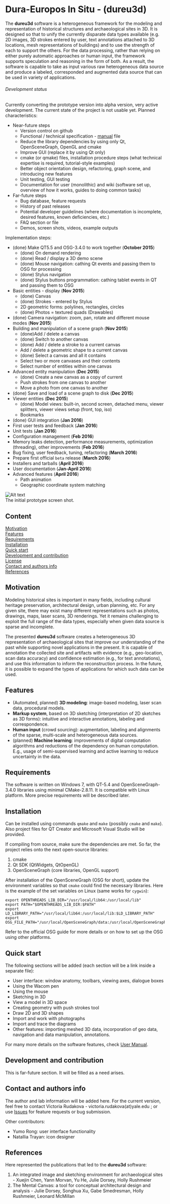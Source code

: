 # Dura-Europos In Situ - (dureu3d) 
The **dureu3d** software is a heterogeneous framework for the modeling and representation of historical structures and archaeological sites in 3D. It is designed so that to unify the currently disparate data types available (e.g. 2D images, 3D strokes entered by user, text annotations attached to 3D locations, mesh representations of buildings) and to use the strength of each to support the others. For the data processing, rather than relying on either purely automatic approaches or human input, the framework supports speculation and reasoning in the form of both. As a result, the software is capable to take as input various raw heterogeneous data source and produce a labeled, corresponded and augmented data source that can be used in variety of applications.

###### Development status
Currently converting the prototype version into alpha version, very active development. The current state of the project is not usable yet. Planned characteristics: 
* Near-future steps
    * Version control on github
    * Functional / technical specification - [manual](https://github.com/vicrucann/dura-europos-insitu/blob/master/doc/manual.md) file
    * Reduce the library dependencies by using only Qt, OpenSceneGraph, OpenGL and cmake
    * Improve GUI (replace it by using Qt only)
    * cmake (or qmake) files, installation procedure steps (what technical expertise is required, tutorial-style examples)
    * Better object orientation design, refactoring, graph scene, and introducing new features
    * Unit testing, GUI testing
    * Documentation for user (monolithic) and wiki (software set up, overview of how it works, guides to doing common tasks)
* Far-future steps
    * Bug database, feature requests 
    * History of past releases 
    * Potential developer guidelines (where documentation is incomplete, desired features, known deficiencies, etc.)
    * FAQ section or file
    * Demos, screen shots, videos, example outputs

Implementation steps:
* (done) Make QT5.5 and OSG-3.4.0 to work together (**October 2015**)
    * (done) On demand rendering
    * (done) Read / display a 3D demo scene
    * (done) Mouse navigation: cathing Qt events and passing them to OSG for processing
    * (done) Stylus navigation
    * (done) Stylus buttons programmation: cathing tablet events in QT and passing them to OSG
* Basic entities - display (**Nov 2015**)
    * (done) Canvas
    * (done) Strokes - entered by Stylus
    * 2D geometric forms: polylines, rectangles, circles 
    * (done) Photos = textured quads (Drawables)
* (done) Camera navigation: zoom, pan, rotate and different mouse modes (**Nov 2015**)
* Building and manipulation of a scene graph (**Nov 2015**)
    * (done)Add / delete a canvas
    * (done) Switch to another canvas
    * (done) Add / delete a stroke to a current canvas
    * Add / delete a geometric shape to a current canvas
    * (done) Select a canvas and all it contains
    * Select two or more canvases and their contents
    * Select number of entities within one canvas
* Advanced entity manipulation (**Dec 2015**)
    * (done) Create a new canvas as a copy of current
    * Push strokes from one canvas to another
    * Move a photo from one canvas to another
* (done) Save and load of a scene graph to disk (**Dec 2015**)
* Viewer entities (**Dec 2015**)
    * (done) Model views: built-in, second screen, detached menu, viewer splitters, viewer views setup (front, top, iso)
    * Bookmarks
* (done) GUI integration (**Jan 2016**)
* First user tests and feedback (**Jan 2016**)
* Unit tests (**Jan 2016**)
* Configuration management (**Feb 2016**)
* Memory leaks detection, performance measurements, optimization (threading), other improvements (**Feb 2016**)
* Bug fixing, user feedback, tuning, refactoring (**March 2016**)
* Prepare first official `beta` release (**March 2016**)
* Installers and tarballs (**April 2016**)
* User documentation (**Jan-April 2016**)
* Advanced features (**April 2016**)
    * Path animation
    * Geographic coordinate system matching

![Alt text](https://github.com/vicrucann/dura-europos-insitu/blob/master/doc/gui-orig.png "Prototype GUI screenshot")  
The initial prototype screen shot.

## Content
[Motivation](https://github.com/vicrucann/dura-europos-insitu/#motivation)  
[Features](https://github.com/vicrucann/dura-europos-insitu/#features)  
[Requirements](https://github.com/vicrucann/dura-europos-insitu/#requirements)  
[Installation](https://github.com/vicrucann/dura-europos-insitu/#installation)  
[Quick start](https://github.com/vicrucann/dura-europos-insitu/#quick-start)  
[Development and contribution](https://github.com/vicrucann/dura-europos-insitu/#development-and-contribution)  
[License](https://github.com/vicrucann/dura-europos-insitu/#license)  
[Contact and authors info](https://github.com/vicrucann/dura-europos-insitu/#contact-and-authors-info)  
[References](https://github.com/vicrucann/dura-europos-insitu/#references)  

## Motivation

Modeling historical sites is important in many fields, including cultural heritage preservation, architectural design, urban planning, etc. For any given site, there may exist many different representations such as photos, drawings, maps, laser scans, 3D renderings. Yet it remains challenging to exploit the full range of the data types, especially when given data source is sparse and incomplete.

The presented **dureu3d** software creates a heterogeneous 3D representation of archaeological sites that improve our understanding of the past while supporting novel applications in the present. It is capable of annotation the collected site and artifacts with evidence (e.g., geo-location, scan data accuracy) and confidence estimation (e.g., for text annotations), and use this information to inform the reconstruction process. In the future, it is possible to expand the types of applications for which such data can be used.

## Features

* (Automated, planned) **3D modeling**: image-based modeling, laser scan data, procedural models.
* **Markup system**, based on 3D sketching (interpretation of 2D sketches as 3D forms): intuitive and interactive annotations, labeling and correspondence.
* **Human input** (crowd sourcing): augmentation, labeling and alignments of the sparse, multi-scale and heterogeneous data sources. 
* (planned) **Machine learning**: improvements of digital computation algorithms and reductions of the dependency on human computation. E.g., usage of semi-supervised learning and active learning to reduce uncertainty in the data.

## Requirements

The software is written on Windows 7, with QT-5.4 and OpenSceneGraph-3.4.0 libraries using minimal CMake-2.8.11. It is compatible with Linux platform. More precise requirements will be described later.

## Installation

Can be installed using commands `qmake` and `make` (possibly `cmake` and `make`). Also project files for QT Creator and Microsoft Visual Studio will be provided. 

If compiling from source, make sure the dependencies are met. So far, the project relies onto the next open-source libraries:
1. cmake
2. Qt SDK (QtWidgets, QtOpenGL)
3. OpenSceneGraph (core libraries, OpenGL support)

After installation of the OpenSceneGraph (OSG for short), update the environment variables so that `cmake` could find the necessary libraries. Here is the example of the set variables on Linux (same works for `cygwin`):
```
export OPENTHREADS_LIB_DIR="/usr/local/lib64:/usr/local/lib"  
export PATH="$OPENTHREADS_LIB_DIR:$PATH"  
export LD_LIBRARY_PATH="/usr/local/lib64:/usr/local/lib:$LD_LIBRARY_PATH"  
export OSG_FILE_PATH="/usr/local/OpenSceneGraph/data:/usr/local/OpenSceneGraph/data/Images"  
```
Refer to the official OSG guide for more details or on how to set up the OSG using other platforms.

## Quick start

The following sections will be added (each section will be a link inside a separate file): 
* User interface: window anatomy, toolbars, viewing axes, dialogue boxes
* Using the Wacom pen
* Using the mouse 
* Sketching in 3D
* View a model in 3D space
* Creating geometry with push strokes tool
* Draw 2D and 3D shapes
* Import and work with photographs
* Import and trace the diagrams
* Other features: importing meshed 3D data, incorporation of geo data, navigation and data manipulation, annotations. 

For many more details on the software features, check [User Manual](https://github.com/vicrucann/dura-europos-insitu/blob/master/doc/manual.md).

## Development and contribution 

This is far-future section. It will be filled as a need arises.

## Contact and authors info

The author and lab information will be added here. For the current version, feel free to contact Victoria Rudakova - victoria.rudakova(at)yale.edu ; or use [Issues](https://github.com/vicrucann/dura-europos-insitu/issues) for feature requests or bug submission.

Other contributors:

* Yumo Rong: user interface functionality
* Natallia Trayan: icon designer


## References

Here represented the publications that led to the **dureu3d** software:  

1. An integrated image and sketching environment for archaeological sites - Xuejin Chen, Yann Morvan, Yu He, Julie Dorsey, Holly Rushmeier  
2. The Mental Canvas: a tool for conceptual architectural design and analysis - Julie Dorsey, Songhua Xu, Gabe Smedresman, Holly Rushmeier, Leonard McMillan
